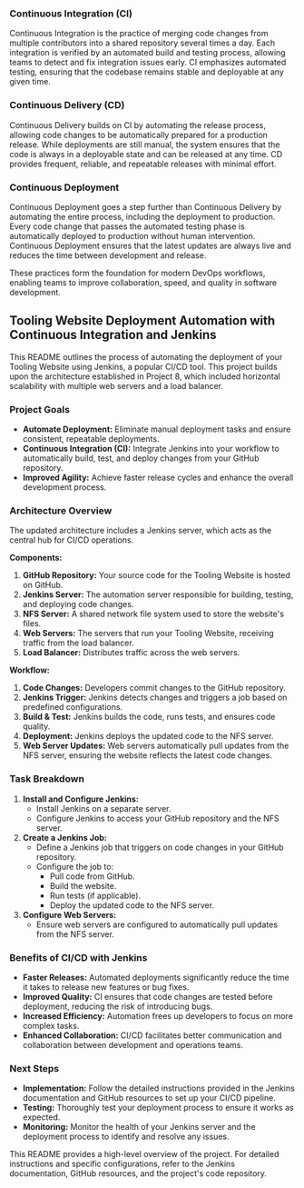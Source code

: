### Continuous Integration (CI)
Continuous Integration is the practice of merging code changes from multiple contributors into a shared repository several times a day. Each integration is verified by an automated build and testing process, allowing teams to detect and fix integration issues early. CI emphasizes automated testing, ensuring that the codebase remains stable and deployable at any given time.

### Continuous Delivery (CD)
Continuous Delivery builds on CI by automating the release process, allowing code changes to be automatically prepared for a production release. While deployments are still manual, the system ensures that the code is always in a deployable state and can be released at any time. CD provides frequent, reliable, and repeatable releases with minimal effort.

### Continuous Deployment
Continuous Deployment goes a step further than Continuous Delivery by automating the entire process, including the deployment to production. Every code change that passes the automated testing phase is automatically deployed to production without human intervention. Continuous Deployment ensures that the latest updates are always live and reduces the time between development and release.

These practices form the foundation for modern DevOps workflows, enabling teams to improve collaboration, speed, and quality in software development.

## Tooling Website Deployment Automation with Continuous Integration and Jenkins

This README outlines the process of automating the deployment of your Tooling Website using Jenkins, a popular CI/CD tool. This project builds upon the architecture established in Project 8, which included horizontal scalability with multiple web servers and a load balancer.

### Project Goals

- **Automate Deployment:** Eliminate manual deployment tasks and ensure consistent, repeatable deployments.
- **Continuous Integration (CI):** Integrate Jenkins into your workflow to automatically build, test, and deploy changes from your GitHub repository.
- **Improved Agility:** Achieve faster release cycles and enhance the overall development process.

### Architecture Overview

The updated architecture includes a Jenkins server, which acts as the central hub for CI/CD operations.

**Components:**

1. **GitHub Repository:** Your source code for the Tooling Website is hosted on GitHub.
2. **Jenkins Server:** The automation server responsible for building, testing, and deploying code changes.
3. **NFS Server:** A shared network file system used to store the website's files.
4. **Web Servers:** The servers that run your Tooling Website, receiving traffic from the load balancer.
5. **Load Balancer:** Distributes traffic across the web servers.

**Workflow:**

1. **Code Changes:** Developers commit changes to the GitHub repository.
2. **Jenkins Trigger:** Jenkins detects changes and triggers a job based on predefined configurations.
3. **Build & Test:** Jenkins builds the code, runs tests, and ensures code quality.
4. **Deployment:** Jenkins deploys the updated code to the NFS server.
5. **Web Server Updates:** Web servers automatically pull updates from the NFS server, ensuring the website reflects the latest code changes.

### Task Breakdown

1. **Install and Configure Jenkins:**
   - Install Jenkins on a separate server.
   - Configure Jenkins to access your GitHub repository and the NFS server.
2. **Create a Jenkins Job:**
   - Define a Jenkins job that triggers on code changes in your GitHub repository.
   - Configure the job to:
     - Pull code from GitHub.
     - Build the website.
     - Run tests (if applicable).
     - Deploy the updated code to the NFS server.
3. **Configure Web Servers:**
   - Ensure web servers are configured to automatically pull updates from the NFS server.

### Benefits of CI/CD with Jenkins

- **Faster Releases:** Automated deployments significantly reduce the time it takes to release new features or bug fixes.
- **Improved Quality:** CI ensures that code changes are tested before deployment, reducing the risk of introducing bugs.
- **Increased Efficiency:** Automation frees up developers to focus on more complex tasks.
- **Enhanced Collaboration:** CI/CD facilitates better communication and collaboration between development and operations teams.

### Next Steps

- **Implementation:** Follow the detailed instructions provided in the Jenkins documentation and GitHub resources to set up your CI/CD pipeline.
- **Testing:** Thoroughly test your deployment process to ensure it works as expected.
- **Monitoring:** Monitor the health of your Jenkins server and the deployment process to identify and resolve any issues.


This README provides a high-level overview of the project. For detailed instructions and specific configurations, refer to the Jenkins documentation, GitHub resources, and the project's code repository.

